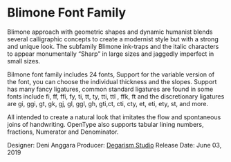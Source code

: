 # Blimone Font Family

Blimone approach with geometric shapes and dynamic humanist blends several calligraphic concepts to create a modernist style but with a strong and unique look. The subfamily Blimone ink-traps and the italic characters to appear monumentally “Sharp” in large sizes and jaggedly imperfect in small sizes.

Bilmone font family includes 24 fonts, Support for the variable version of the font, you can choose the individual thickness and the slopes. Support has many fancy ligatures, common standard ligatures are found in some fonts include fi, ff, ffi, fy, ti, tt, ty, tti, ttl , ffk, ft and the discretionary ligatures are gi, ggi, gt, gk, gj, gl, ggl, gh, gti,ct, cti, cty, et, eti, ety, st, and more.

All intended to create a natural look that imitates the flow and spontaneous joins of handwriting. OpenType also supports tabular lining numbers, fractions, Numerator and Denominator.

Designer: Deni Anggara
Producer: [Degarism Studio](https://degarism.com/Blimone)
Release Date: June 03, 2019
